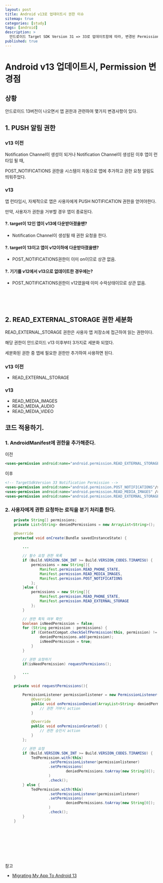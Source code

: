 ```yaml
---
layout: post
title: Android v13로 업데이트시 권한 이슈 
sitemap: true
categories: [study]
tags: [android]
description: >
  안드로이드 Target SDK Version 31 => 33로 업데이트함에 따라, 변경된 Permission 
published: true
---
```


# Android v13 업데이트시, Permission 변경점

## 상황
안드로이드 13버전이 나오면서 앱 권한과 관련하여 몇가지 변경사항이 있다. 


## 1. PUSH 알림 권한
### v13 이전
Notification Channel이 생성이 되거나 Notification Channel이 생성된 이후 앱이 런타임 될 때, 

POST_NOTIFICATIONS 권한을 시스템이 자동으로 앱에 추가하고 권한 요청 알림도 띄워주었다. 

### v13
앱 런타임시, 자체적으로 앱은 사용자에게 PUSH NOTIFICATION 권한을 얻어야한다. 

만약, 사용자가 권한을 거부할 경우 앱이 종료된다.

#### ?. target이 12인 앱이 v13에 다운받아졌을땐?
- Notification Channel이 생성될 때 권한 요청을 한다. 

#### ?. target이 13이고 앱이 v12이하에 다운받아졌을땐?
- POST_NOTIFICATIONS권한이 이미 on이므로 상관 없음. 

#### ?. 기기를 v12에서 v13으로 없데이트한 경우에는?
- POST_NOTIFICATIONS권한이 v12였을때 이미 수락상태이므로 상관 없음. 

<br>
<br>
<br>

## 2. READ_EXTERNAL_STORAGE 권한 세분화
READ_EXTERNAL_STORAGE 권한은 사용자 앱 저장소에 접근하여 읽는 권한이다. 

해당 권한이 안드로이드 v13 이후부터 3가지로 세분화 되었다.

세분화된 권한 중 앱에 필요한 권한만 추가하여 사용하면 된다. 

### v13 이전
- READ_EXTERNAL_STORAGE

### v13 
- READ_MEDIA_IMAGES
- READ_MEDIA_AUDIO
- READ_MEDIA_VIDEO


## 코드 적용하기.

### 1. AndroidManifest에 권한을 추가해준다. 

이전
~~~xml
<uses-permission android:name="android.permission.READ_EXTERNAL_STORAGE"/>
~~~

이후
~~~xml
<!-- TargetSdkVersion 33 Notification Permission -->
<uses-permission android:name="android.permission.POST_NOTIFICATIONS"/>
<uses-permission android:name="android.permission.READ_MEDIA_IMAGES" />
<uses-permission android:name="android.permission.READ_EXTERNAL_STORAGE" android:maxSdkVersion="32"/> 
~~~


### 2. 사용자에게 권한 요청하는 로직을 분기 처리를 한다. 
~~~java
    private String[] permissions;
    private List<String> deniedPermissions = new ArrayList<String>();

    @Override
	protected void onCreate(Bundle savedInstanceState) {
        
        ...

        // 필수 요청 권한 목록
        if (Build.VERSION.SDK_INT >= Build.VERSION_CODES.TIRAMISU) {
            permissions = new String[]{
                Manifest.permission.READ_PHONE_STATE,
                Manifest.permission.READ_MEDIA_IMAGES,
                Manifest.permission.POST_NOTIFICATIONS
            };
        }else {
            permissions = new String[]{
                Manifest.permission.READ_PHONE_STATE,
                Manifest.permission.READ_EXTERNAL_STORAGE
            };
        }

        // 권한 획득 여부 확인
        boolean isNeedPermission = false;
        for (String permission : permissions) {
            if (ContextCompat.checkSelfPermission(this, permission) != PackageManager.PERMISSION_GRANTED) {
                deniedPermissions.add(permission);
                isNeedPermission = true;
            }
        }

        // 권한 요청하기 
        if(isNeedPermission) requestPermisions();

        ...
    }

    private void requestPermissions(){

		PermissionListener permissionlistener = new PermissionListener() {
			@Override
			public void onPermissionDenied(ArrayList<String> deniedPermissions) {
				// 권한 거부시 action
			}

			@Override
			public void onPermissionGranted() {
                // 권한 승인시 action 
			}
		};

        // 권한 요청 
		if (Build.VERSION.SDK_INT >= Build.VERSION_CODES.TIRAMISU) {
			TedPermission.with(this)
					.setPermissionListener(permissionlistener)
					.setPermissions(
							deniedPermissions.toArray(new String[0]);
					)
					.check();
		} else {
			TedPermission.with(this)
					.setPermissionListener(permissionlistener)
					.setPermissions(
							deniedPermissions.toArray(new String[0]);
					)
					.check();
		}
    }
    
~~~


<br>
<br>
<br>
<br>
<br>

참고
- [Migrating My App To Android 13](https://medium.com/tech-takeaways/migrating-my-app-to-android-13-f5ad0649d23d)